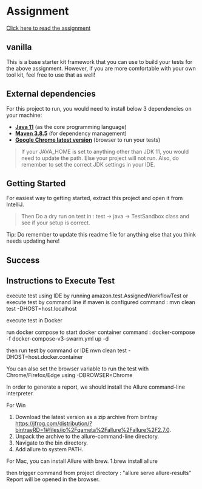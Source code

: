 # Assignment

[Click here to read the assignment](./docs/assignment.md)

## vanilla

This is a base starter kit framework that you can use to build your tests for the above assignment.
However, if you are more comfortable with your own tool kit, feel free to use that as well!

## External dependencies

For this project to run, you would need to install below 3 dependencies on your machine:

- **[Java 11](https://openjdk.java.net/projects/jdk/11/)** (as the core programming language)
- **[Maven 3.8.5](https://maven.apache.org/download.cgi)** (for dependency management)
- **[Google Chrome latest version](https://www.google.com/chrome/?brand=CHBD&gclid=Cj0KCQjwr-SSBhC9ARIsANhzu15P0PA-n9Zp4NpxKaOHVGtBD1TZQH0HlQQE6hUfsOFAU1nf-Rzdlf4aAoTJEALw_wcB&gclsrc=aw.ds)** (browser to run your tests)

> If your JAVA_HOME is set to anything other than JDK 11, you would need to update the path. Else your project
> will not run. Also, do remember to set the correct JDK settings in your IDE.

## Getting Started

For easiest way to getting started, extract this project and open it from IntelliJ.
> Then Do a dry run on test in : test -> java -> TestSandbox class and see if your setup is correct.  

Tip: Do remember to update this readme file for anything else that you think needs updating here!

## Success

## Instructions to Execute Test

execute test using IDE by running amazon.test.AssignedWorkflowTest
or execute test by command line if maven is configured
command : mvn clean test -DHOST=host.localhost

execute test in Docker

run docker compose to start docker container
command : docker-compose -f docker-compose-v3-swarm.yml up -d

then run test by command or IDE 
mvn clean test -DHOST=host.docker.container

You can also set the browser variable to run the test with Chrome/Firefox/Edge using -DBROWSER=Chrome

In order to generate a report, we should install the Allure command-line interpreter.
 
For Win 
1. Download the latest version as a zip archive from bintray https://jfrog.com/distribution/?bintrayRD=1#files/io%2Fqameta%2Fallure%2Fallure%2F2.7.0.
2. Unpack the archive to the allure-command-line directory.
3. Navigate to the bin directory.
4. Add allure to system PATH.

For Mac, you can install Allure with brew.
1.brew install allure 

then trigger command from project directory : "allure serve allure-results"
Report will be opened in the browser.
